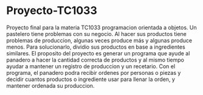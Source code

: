 # Proyecto-TC1033
Proyecto final para la materia TC1033 programacion orientada a objetos.
Un pastelero tiene problemas con su negocio. Al hacer sus productos tiene problemas de produccion, algunas veces produce más y algunas produce menos.
Para solucionarlo, dividio sus productos en base a ingredientes similares. El proposito del proyecto es generar un programa que ayude al panadero a hacer la cantidad correcta de productos y al mismo tiempo ayudar a mantener un registro de produccion y un recetario.
Con el programa, el panadero podra recibir ordenes por personas o piezas y decidir cuantos productos o ingrediente usar para llenar la orden, y mantener ordenada su produccion.
